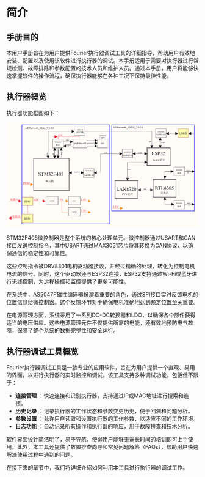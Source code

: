 # 简介

## 手册目的

本用户手册旨在为用户提供Fourier执行器调试工具的详细指导，帮助用户有效地安装、配置以及使用该软件进行执行器的调试。本手册适用于需要对执行器进行常规检测、故障排除和参数配置的技术人员和维护人员。通过本手册，用户将能够快速掌握软件的操作流程，确保执行器能够在各种工况下保持最佳性能。

## 执行器概览

执行器功能框图如下：

![1704877323287](image/introduction/1704877323287.png)

STM32F405微控制器是整个系统的核心处理单元。微控制器通过USART和CAN接口发送控制指令，其中USART通过MAX3051芯片将其转换为CAN协议，以确保通信的稳定性和可靠性。

这些控制指令被DRV8301电机驱动器接收，并经过精确的处理，转化为控制电机电流的信号。同时，这个驱动器还与ESP32连接，ESP32支持通过Wi-Fi或蓝牙进行无线控制，为远程操控和监控提供了更多可能性。

在系统中，AS5047P磁性编码器扮演着重要的角色，通过SPI接口实时反馈电机的位置信息给微控制器。这个反馈环节对于确保电机准确地达到预定位置至关重要。

在电源管理方面，系统采用了一系列DC-DC转换器和LDO，以确保各个部件获得适当的电压供应。这些电源管理元件不仅提供所需的电能，还有效地预防电气故障，保障了整个系统的数据完整性和安全运行。

## 执行器调试工具概览

Fourier执行器调试工具是一款专业的应用软件，旨在为用户提供一个直观、易用的界面，以进行执行器的实时监控和调试。该工具支持多种调试功能，包括但不限于：

* **连接管理** ：快速连接和识别执行器，支持通过IP或MAC地址进行搜索和连接。
* **历史记录** ：记录执行器的工作状态和参数变更历史，便于回溯和问题分析。
* **参数设置** ：允许用户读取和设置执行器的工作参数，以适应不同的工作环境。
* **日志功能** ：自动记录所有操作和执行器的响应，用于故障排查和技术分析。

软件界面设计简洁明了，易于导航，使得用户能够无需长时间的培训即可上手使用。此外，本工具还提供了故障排查向导和常见问题解答（FAQs），帮助用户快速解决使用过程中遇到的问题。

在接下来的章节中，我们将详细介绍如何利用本工具进行执行器的调试工作。

